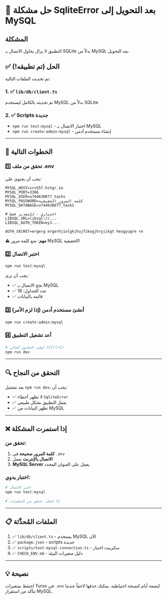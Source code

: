 # 🔧 حل مشكلة SqliteError بعد التحويل إلى MySQL

## المشكلة
التطبيق لا يزال يحاول الاتصال بـ SQLite بدلاً من MySQL بعد التحويل.

## ✅ الحل (تم تطبيقه!)

تم تحديث الملفات التالية:

### 1. ✅ `lib/db/client.ts`
تم تحديثه بالكامل ليستخدم MySQL بدلاً من SQLite.

### 2. ✅ Scripts جديدة
- `npm run test:mysql` - اختبار الاتصال بـ MySQL
- `npm run create:admin:mysql` - إنشاء مستخدم أدمن

---

## 🚀 الخطوات التالية

### 1️⃣ تحقق من ملف .env

يجب أن يحتوي على:
```env
MYSQL_HOST=srv557.hstgr.io
MYSQL_PORT=3306
MYSQL_USER=u744630877_tasks
MYSQL_PASSWORD=كلمة_المرور_الحقيقية
MYSQL_DATABASE=u744630877_tasks

# اختياري - للتصدير فقط
LIBSQL_URL=libsql://...
LIBSQL_AUTH_TOKEN=eyJ...

AUTH_SECRET=ergerg ergerhjiolgkjhujfikogjhryjikgt heugyugre re
```

⚠️ **مهم**: ضع كلمة مرور MySQL الحقيقية!

### 2️⃣ اختبر الاتصال

```bash
npm run test:mysql
```

يجب أن ترى:
- ✅ نجح الاتصال بـ MySQL
- ✅ عدد الجداول: 16
- ✅ قائمة بالبيانات

### 3️⃣ أنشئ مستخدم أدمن (إذا لزم الأمر)

```bash
npm run create:admin:mysql
```

### 4️⃣ أعد تشغيل التطبيق

```bash
# أوقف التطبيق الحالي (Ctrl+C)
npm run dev
```

---

## 🔍 التحقق من النجاح

بعد تشغيل `npm run dev`، يجب أن:
- ✅ لا تظهر أخطاء `SqliteError`
- ✅ يعمل التطبيق بشكل طبيعي
- ✅ تظهر البيانات من MySQL

---

## ❌ إذا استمرت المشكلة

### تحقق من:
1. **كلمة المرور صحيحة** في `.env`
2. **الاتصال بالإنترنت** يعمل
3. **MySQL Server** يعمل على العنوان المحدد

### اختبار يدوي:
```bash
# اختبر الاتصال
npm run test:mysql

# إذا فشل، تحقق من المتغيرات
```

---

## 📋 الملفات المُحدَّثة

1. ✅ `lib/db/client.ts` - يستخدم MySQL الآن
2. ✅ `package.json` - scripts جديدة
3. ✅ `scripts/test-mysql-connection.ts` - سكريبت اختبار
4. ✅ `CHECK_ENV.md` - دليل متغيرات البيئة

---

## 💡 نصيحة

احتفظ بمتغيرات Turso في `.env` لبضعة أيام كنسخة احتياطية. يمكنك حذفها لاحقاً عندما تتأكد من استقرار MySQL.
